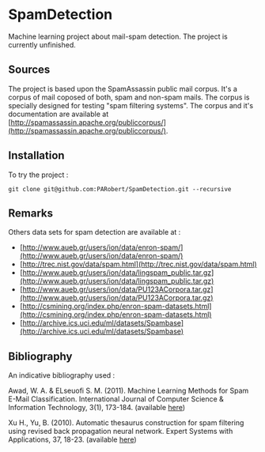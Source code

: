 # SpamDetection

Machine learning project about mail-spam detection. The project is currently unfinished.

## Sources

The project is based upon the SpamAssassin public mail corpus. It's a corpus of mail coposed of both, spam and non-spam mails. The corpus is specially designed for testing "spam filtering systems". The corpus and it's documentation are available at [http://spamassassin.apache.org/publiccorpus/](http://spamassassin.apache.org/publiccorpus/).

## Installation

To try the project :

`git clone git@github.com:PARobert/SpamDetection.git --recursive`

## Remarks

Others data sets for spam detection are available at :

* [http://www.aueb.gr/users/ion/data/enron-spam/](http://www.aueb.gr/users/ion/data/enron-spam/)
* [http://trec.nist.gov/data/spam.html](http://trec.nist.gov/data/spam.html)
* [http://www.aueb.gr/users/ion/data/lingspam_public.tar.gz](http://www.aueb.gr/users/ion/data/lingspam_public.tar.gz)
* [http://www.aueb.gr/users/ion/data/PU123ACorpora.tar.gz](http://www.aueb.gr/users/ion/data/PU123ACorpora.tar.gz)
* [http://csmining.org/index.php/enron-spam-datasets.html](http://csmining.org/index.php/enron-spam-datasets.html)
* [http://archive.ics.uci.edu/ml/datasets/Spambase](http://archive.ics.uci.edu/ml/datasets/Spambase)

## Bibliography

An indicative bibliography used :

Awad, W. A. & ELseuofi S. M. (2011). Machine Learning Methods for Spam E-Mail Classification. International Journal of Computer Science & Information Technology, 3(1), 173-184. (available [here](http://airccse.org/journal/jcsit/0211ijcsit12.pdf))

Xu H., Yu, B. (2010). Automatic thesaurus construction for spam filtering using revised back propagation neural network. Expert Systems with Applications, 37, 18-23. (available [here](https://www.google.fr/url?sa=t&rct=j&q=&esrc=s&source=web&cd=25&ved=0CEAQFjAEOBRqFQoTCLLAoabEkMkCFUGCDwodktUBFg&url=http%3A%2F%2Fromisatriawahono.net%2Flecture%2Fdm%2Fpaper%2Fclassification%2FXu%2520-%2520Automatic%2520thesaurus%2520construction%2520for%2520spam%2520filtering%2520using%2520revised%2520BP%2520NN%2520-%25202010.pdf&usg=AFQjCNGuRBSQsjnwlUg14d7pKKTHV5asqg&sig2=iVIMOPKbFBHXPZwJD5ZmqQ&bvm=bv.107467506,d.ZWU&cad=rja))
